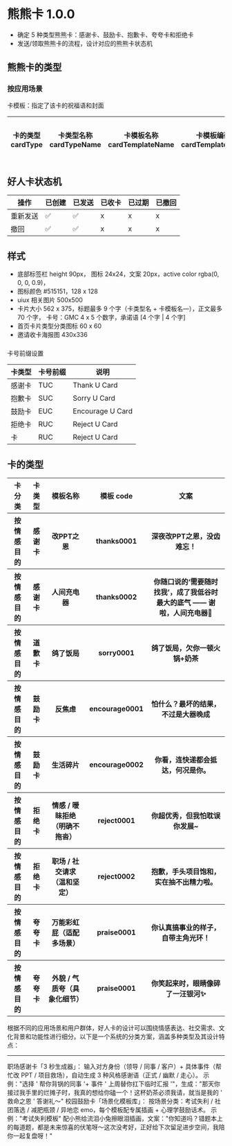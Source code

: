 # 熊熊卡 1.0.0

-   确定 5 种类型熊熊卡：感谢卡、鼓励卡、抱歉卡、夸夸卡和拒绝卡
-   发送/领取熊熊卡的流程，设计对应的熊熊卡状态机

## 熊熊卡的类型

### 按应用场景

卡模板：指定了该卡的祝福语和封面

| 卡的类型 cardType | 卡类型名称 cardTypeName | 卡模板名称 cardTemplateName | 卡模板编码 cardTemplateCode | 卡的面值 cardValue | 卡面文案 |
| ----------------- | ----------------------- | --------------------------- | --------------------------- | ------------------ | -------- |

## 好人卡状态机

| 操作     | 已创建 | 已发送 | 已收卡 | 已过期 | 已撤回 |
| -------- | ------ | ------ | ------ | ------ | ------ |
| 重新发送 | ✅     | ✅     | x      | x      | x      |
| 撤回     | ✅     | ✅     | x      | x      | x      |

## 样式

-   底部标签栏 height 90px， 图标 24x24，文案 20px，active color rgba(0, 0, 0, 0.9)，
-   图标颜色 #515151，128 x 128
-   uiux 相关图片 500x500
-   卡片大小 562 x 375，标题最多 9 个字（卡类型名 + 卡模板名—），正文最多 70 个字， 卡号：GMC 4 x 5 个数字，承诺语 [4 个字 | 4 个字]
-   首页卡片类型分类图标 60 x 60
-   邀请收卡海报图 430x336

###

卡号前缀设置

| 卡类型 | 卡号前缀 | 说明             |
| ------ | -------- | ---------------- |
| 感谢卡 | TUC      | Thank U Card     |
| 抱歉卡 | SUC      | Sorry U Card     |
| 鼓励卡 | EUC      | Encourage U Card |
| 拒绝卡 | RUC      | Reject U Card    |
| 卡     | RUC      | Reject U Card    |

## 卡的类型

<table>
  <tr>
    <th >卡分类</th>  <!-- 跨行合并（占2行） -->
    <th >卡类型</th>  <!-- 跨列合并（占2列） -->
    <th >模板名称</th>  <!-- 跨列合并（占2列） -->
    <th >模板 code</th>  <!-- 跨列合并（占2列） -->
    <th >文案</th>  <!-- 跨列合并（占2列） -->
  </tr>
  <tr>
    <th >按情感目的</th>
    <th >感谢卡</th>
    <th>改PPT之恩</th>
    <th>thanks0001</th>
    <th>深夜改PPT之恩，没齿难忘！</th>
  </tr>
  <tr>
    <th>按情感目的</th>
    <th >感谢卡</th>
    <th>人间充电器</th>
    <th>thanks0002</th>
    <th>你随口说的‘需要随时找我’，成了我低谷时最大的底气 —— 谢啦，人间充电器🔌</th>
  </tr>
  <tr>
    <th >按情感目的</th>
    <th >道歉卡</th>
    <th>鸽了饭局</th>
    <th>sorry0001</th>
    <th>鸽了饭局，欠你一顿火锅+奶茶</th>
  </tr>
   <tr>
    <th >按情感目的</th>
    <th >鼓励卡</th>
    <th>反焦虑</th>
    <th>encourage0001</th>
    <th>怕什么？最坏的结果，不过是大器晚成</th>
  </tr>
  <tr>
    <th >按情感目的</th>
    <th >鼓励卡</th>
    <th>生活碎片</th>
    <th>encourage0002</th>
    <th>你看，连快递都会抵达，何况是你。</th>
  </tr>
  <tr>
    <th >按情感目的</th>
    <th >拒绝卡</th>
    <th>情感 / 暧昧拒绝（明确不拖沓）</th>
    <th>reject0001</th>
    <th>你超优秀，但我怕耽误你发展~</th>
  </tr>
  <tr>
    <th >按情感目的</th>
    <th >拒绝卡</th>
    <th>职场 / 社交请求（温和坚定）</th>
    <th>reject0002</th>
    <th>抱歉，手头项目饱和，实在抽不出精力啦。</th>
  </tr>
  <tr>
    <th >按情感目的</th>
    <th >夸夸卡</th>
    <th>万能彩虹屁（适配多场景）</th>
    <th>praise0001</th>
    <th>你认真搞事业的样子，自带主角光环！</th>
  </tr>
   <tr>
    <th >按情感目的</th>
    <th >夸夸卡</th>
    <th>外貌 / 气质夸（具象化细节）</th>
    <th>praise0001</th>
    <th>你笑起来时，眼睛像碎了一汪银河✨</th>
  </tr>

</table>

根据不同的应用场景和用户群体，好人卡的设计可以围绕情感表达、社交需求、文化背景和功能性进行细分。以下是一个系统的分类方案，涵盖多种类型及其设计特点：

---

职场感谢卡「3 秒生成器」：​
输入对方身份（领导 / 同事 / 客户）+ 具体事件（帮忙改 PPT / 项目救场），自动生成 3 种风格感谢语（正式 / 幽默 / 走心）。​
示例："选择 ' 帮你背锅的同事 '+ 事件 ' 上周替你扛下临时汇报 '"，生成："那天你接过我手里的烂摊子时，我真的想给你磕一个！这杯奶茶必须我请，就当是我的 ' 救命之恩 ' 答谢礼～"​
校园鼓励卡「场景化模板库」：​
按场景分类：考试失利 / 社团落选 / 减肥瓶颈 / 异地恋 emo，每个模板配专属插画 + 心理学鼓励话术。​
示例："考试失利模板" 配小熊给流泪小兔擦眼泪插画，文案："你知道吗？错题本上的每道题，都是未来惊喜的伏笔呀～这次没考好，正好给下次留足进步空间，我陪你一起复盘呀！"
